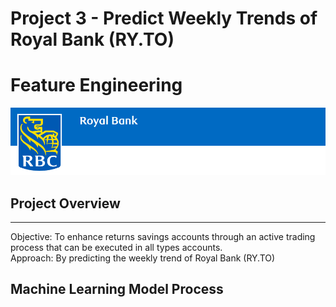 # Project 3 - Predict Weekly Trends of Royal Bank (RY.TO)
# Feature Engineering
![RBC Banner Image](../Images/00_RBC_Banner.png)
  
## Project Overview  
---
Objective: To enhance returns savings accounts through an active trading process that can be executed in all types accounts.    
Approach:  By predicting the weekly trend of Royal Bank (RY.TO)  
  
## Machine Learning Model Process  